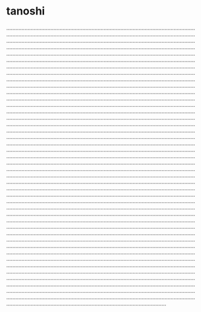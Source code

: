 # tanoshi
.............................................................................................................................................................................................................................................................................................................................................................................................................................................................................................................................................................................................................................................................................................................................................................................................................................................................................................................................................................................................................................................................................................................................................................................................................................................................................................................................................................................................................................................................................................................................................................................................................................................................................................................................................................................................................................................................................................................................................................................................................................................................................................................................................................................................................................................................................................................................................................................................................................................................................................................................................................................................................................................................................................................................................................................................................................................................................................................................................................................................................................................................................................................................................................................................................................................................................................................................................................................................................................................................................................................................................................................................................................................................................................................................................................................................................................................................................................................................................................................................................................................................................................................................................................................................................................................................................................................................................................................................................................................................................................................................................................................................................................................................................................................................................................................................................................................................................................................................................................................................................................................................................................................................................................................................................................................................................................................................................................................................................................................................................................................................................................................................................................................................